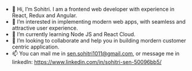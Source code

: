 - 👋 Hi, I’m Sohitri. I am a frontend web developer with experience in React, Redux and Angular.
- 👀 I’m interested in implementing modern web apps, with seamless and attractive user experience. 
- 🌱 I’m currently learning Node JS and React Cloud.
- 💞️ I’m looking to collaborate and help you in building mordern customer centric application. 
- 📫 You can mail me in sen.sohitri1011@gmail.com, or message me in linkedIn: https://www.linkedin.com/in/sohitri-sen-50096bb5/

<!---
Sohitri216/Sohitri216 is a ✨ special ✨ repository because its `README.md` (this file) appears on your GitHub profile.
You can click the Preview link to take a look at your changes.
--->
